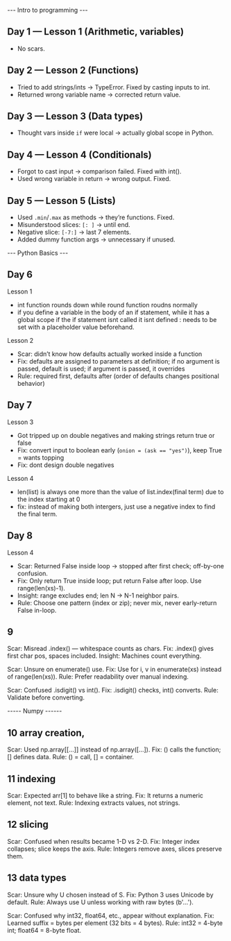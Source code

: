 

--- Intro to programming ---
## Day 1 — Lesson 1 (Arithmetic, variables)
- No scars.

## Day 2 — Lesson 2 (Functions)
- Tried to add strings/ints → TypeError. Fixed by casting inputs to int.
- Returned wrong variable name → corrected return value.

## Day 3 — Lesson 3 (Data types)
- Thought vars inside `if` were local → actually global scope in Python.

## Day 4 — Lesson 4 (Conditionals)
- Forgot to cast input → comparison failed. Fixed with int().
- Used wrong variable in return → wrong output. Fixed.

## Day 5 — Lesson 5 (Lists)
- Used `.min`/`.max` as methods → they’re functions. Fixed.
- Misunderstood slices: `[: ]` → until end.
- Negative slice: `[-7:]` → last 7 elements. 
- Added dummy function args → unnecessary if unused.

--- Python Basics ---

## Day 6 
Lesson 1 
- int function rounds down while round function roudns normally
- if you define a variable in the body of an if statement, while it has a global scope if the if statement isnt called it isnt defined : needs to be set with a placeholder value beforehand.

Lesson 2
- Scar: didn’t know how defaults actually worked inside a function
- Fix: defaults are assigned to parameters at definition; if no argument is passed, default is used; if argument is passed, it overrides
- Rule: required first, defaults after (order of defaults changes positional behavior)


## Day 7
Lesson 3
- Got tripped up on double negatives and making strings return true or false
- Fix: convert input to boolean early (`onion = (ask == "yes")`), keep True = wants topping
- Fix: dont design double negatives

Lesson 4
- len(list) is always one more than the value of list.index(final term) due to the index starting at 0
- fix: instead of making both intergers, just use a negative index to find the final term.

## Day 8 
Lesson 4
- Scar: Returned False inside loop → stopped after first check; off-by-one confusion.
- Fix: Only return True inside loop; put return False after loop. Use range(len(xs)-1).
- Insight: range excludes end; len N → N-1 neighbor pairs.
- Rule: Choose one pattern (index or zip); never mix, never early-return False in-loop.

## 9
Scar: Misread .index() — whitespace counts as chars.
Fix: .index() gives first char pos, spaces included.
Insight: Machines count everything.

Scar: Unsure on enumerate() use.
Fix: Use for i, v in enumerate(xs) instead of range(len(xs)).
Rule: Prefer readability over manual indexing.

Scar: Confused .isdigit() vs int().
Fix: .isdigit() checks, int() converts.
Rule: Validate before converting.

----- Numpy ------
 ## 10 array creation,
Scar: Used np.array[[...]] instead of np.array([...]).
Fix: () calls the function; [] defines data.
Rule: () = call, [] = container.

## 11 indexing 
Scar: Expected arr[1] to behave like a string.
Fix: It returns a numeric element, not text.
Rule: Indexing extracts values, not strings.
 
## 12 slicing
Scar: Confused when results became 1-D vs 2-D.
Fix: Integer index collapses; slice keeps the axis.
Rule: Integers remove axes, slices preserve them.

## 13 data types
Scar: Unsure why U chosen instead of S.
Fix: Python 3 uses Unicode by default.
Rule: Always use U unless working with raw bytes (b'...').

Scar: Confused why int32, float64, etc., appear without explanation.
Fix: Learned suffix = bytes per element (32 bits = 4 bytes).
Rule: int32 = 4-byte int; float64 = 8-byte float.
